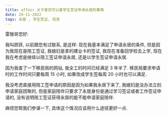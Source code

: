 ```yaml
---
title: affair.关于是否可以拿学生签证申请永居的事情
date: 29-11-2022
tags: 永居 , 学生签证, 信息
---
```


雷猴哥您好: 

 我叫顾菲, 以前跟您有过联系, 是这样: 现在我基本满足了申请永居的条件, 但是因为我现在是陪工签证, 我媳妇是拿的建业卡的签证, 我现在准备回学校去上学, 现在我在考虑是继续以陪工签证申请永居, 还是以学生签证申请永居. 

 因为我查了一下移民局的网站, 我全工的时间已经满足 3 年半了. 移民局要求申请时的工作时间只要每周 15 小时, 如果改成学生签每周 20 小时也可以满足. 
 
 我没考虑直接用陪工签申请的原因是因为如果我永居下来了, 我媳妇是没办法立刻申请家庭团聚的, 但是家庭陪伴只要求了永居身份是通过学习签证或者工作签证申请的, 没有说明陪工签证获得永居的能不能申请家庭陪伴. 
 
 麻烦您帮我们参谋一下, 具体这个情况应该用什么途径更好一点. 